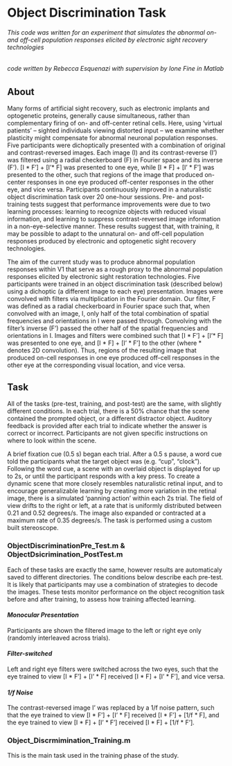# Object Discrimination Task
###### This code was written for an experiment that simulates the abnormal on- and off-cell population responses elicited by electronic sight recovery technologies
###### code written by Rebecca Esquenazi with supervision by Ione Fine in Matlab

## About
Many forms of artificial sight recovery, such as electronic implants and optogenetic proteins, generally cause simultaneous, rather than complementary firing of on- and off-center retinal cells. Here, using ‘virtual patients’ – sighted individuals viewing distorted input – we examine whether plasticity might compensate for abnormal neuronal population responses. Five participants were dichoptically presented with a combination of original and contrast-reversed images. Each image (I) and its contrast-reverse (I’) was filtered using a radial checkerboard (F) in Fourier space and its inverse (F’). [I * F′] + [I’* F] was presented to one eye, while [I * F] + [I’ * F′] was presented to the other, such that regions of the image that produced on-center responses in one eye produced off-center responses in the other eye, and vice versa. Participants continuously improved in a naturalistic object discrimination task over 20 one-hour sessions. Pre- and post-training tests suggest that performance improvements were due to two learning processes: learning to recognize objects with reduced visual information, and learning to suppress contrast-reversed image information in a non-eye-selective manner. These results suggest that, with training, it may be possible to adapt to the unnatural on- and off-cell population responses produced by electronic and optogenetic sight recovery technologies.

The aim of the current study was to produce abnormal population responses within V1 that serve as a rough proxy to the abnormal population responses elicited by electronic sight restoration technologies. Five participants were trained in an object discrimination task (described below) using a dichoptic (a different image to each eye) presentation. Images were convolved with filters via multiplication in the Fourier domain. Our filter, F was defined as a radial checkerboard in Fourier space such that, when convolved with an image, I, only half of the total combination of spatial frequencies and orientations in I were passed through. Convolving with the filter’s inverse (F’) passed the other half of the spatial frequencies and orientations in I. Images and filters were combined such that [I * F′] + [I’* F] was presented to one eye, and [I * F] + [I’ * F′] to the other (where * denotes 2D convolution). Thus, regions of the resulting image that produced on-cell responses in one eye produced off-cell responses in the other eye at the corresponding visual location, and vice versa.

## Task
All of the tasks (pre-test, training, and post-test) are the same, with slightly different conditions. In each trial, there is a 50% chance that the scene contained the prompted object, or a different distractor object. Auditory feedback is provided after each trial to indicate whether the answer is correct or incorrect. Participants are not given specific instructions on where to look within the scene.

A brief fixation cue (0.5 s) began each trial. After a 0.5 s pause, a word cue told the participants what the target object was (e.g. “cup”, “clock”). Following the word cue, a scene with an overlaid object is displayed for up to 2s, or until the participant responds with a key press. To create a dynamic scene that more closely resembles naturalistic retinal input, and to encourage generalizable learning by creating more variation in the retinal image, there is a simulated ‘panning action’ within each 2s trial. The field of view drifts to the right or left, at a rate that is uniformly distributed between 0.21 and 0.52 degrees/s. The image also expanded or contracted at a maximum rate of 0.35 degrees/s. The task is performed using a custom built stereoscope.

### **ObjectDiscriminationPre_Test.m & ObjectDsicrimination_PostTest.m**
Each of these tasks are exactly the same, however results are automaticaly saved to different directories. The conditions below describe each pre-test. It is likely that participants may use a combination of strategies to decode the images. These tests monitor performance on the object recognition task before and after training, to assess how training affected learning. 

#### ***Monocular Presentation***
Participants are shown the filtered image to the left or right eye only (randomly interleaved across trials).

#### ***Filter-switched***
Left and right eye filters were switched across the two eyes, such that the eye trained to view [I * F′] + [I’ * F] received [I * F] + [I’ * F′], and vice versa.

#### ***1/f Noise***
The contrast-reversed image I’ was replaced by a 1/f noise pattern, such that the eye trained to view [I * F′] + [I’ * F] received [I * F′] + [1/f * F], and the eye trained to view [I * F] + [I’ * F′] received [I * F] + [1/f * F’].


### **Object_Discrmimination_Training.m**
This is the main task used in the training phase of the study. 
